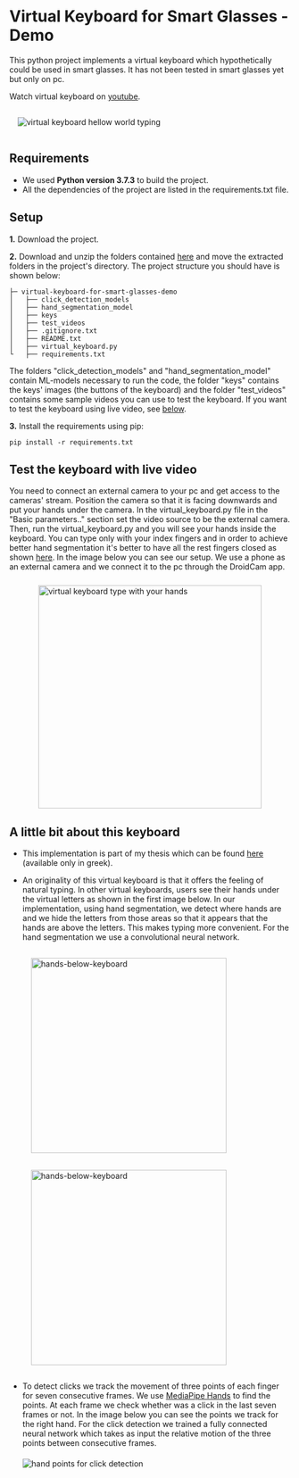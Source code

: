 
# Virtual Keyboard for Smart Glasses - Demo

This python project implements a virtual keyboard which hypothetically could be used in smart glasses. It has not been tested in smart glasses yet but only on pc.

Watch virtual keyboard on <a href="https://youtu.be/81pK924fW3g" target="_blank">youtube</a>.

<img style="margin: 15px;" src="https://i.imgur.com/7iw7M0o.jpg" alt="virtual keyboard hellow world typing" title="Hello world virtual keyboard">

## Requirements

 - We used **Python version 3.7.3** to build the project.
 - All the dependencies of the project are listed in the requirements.txt file.


## Setup

**1\.** Download the project.

**2\.** Download and unzip the folders contained [here](https://drive.google.com/drive/folders/1Qor3ywnjTYXUx-6Ppc3t1OX0DuZOQdHg?usp=sharing) and move the extracted folders in the project's directory. The project structure you should have is shown below:   
    
    ├─ virtual-keyboard-for-smart-glasses-demo
    │   ├── click_detection_models
    │   ├── hand_segmentation_model
    │   ├── keys
    │   ├── test_videos
    │   ├── .gitignore.txt
    │   ├── README.txt
    │   ├── virtual_keyboard.py
    └   ├── requirements.txt
    
The folders "click_detection_models" and "hand_segmentation_model" contain ML-models necessary to run the code, the folder "keys" contains the keys' images (the buttons of the keyboard) and the folder "test_videos" contains some sample videos you can use to test the keyboard. If you want to test the keyboard using live video, see [below](#how-to-test-the-keyboard-with-your-own-hands).

**3\.** Install the requirements using pip:
```shell
pip install -r requirements.txt 
```


## Test the keyboard with live video

You need to connect an external camera to your pc and get access to the cameras' stream. Position the camera so that it is facing downwards and put your hands under the camera. In the virtual_keyboard.py file in the "Basic parameters.." section set the video source to be the external camera. Then, run the virtual_keyboard.py and you will see your hands inside the keyboard. You can type only with your index fingers and in order to achieve better hand segmentation it's better to have all the rest fingers closed as shown [here](#virtual-keyboard-for-smart-glasses---demo). In the image below you can see our setup. We use a phone as an external camera and we connect it to the pc through the DroidCam app.

<img style="display:block; margin:0 auto; margin-top: 25px;" src="https://i.imgur.com/Hyrs9Ni.jpg" alt="virtual keyboard type with your hands" width="400" title="virtual keyboard type with your hands">


## A little bit about this keyboard

 - This implementation is part of my thesis which can be found <a href="http://ikee.lib.auth.gr/record/342948/files/Poulios%20Ilias.pdf" target="_blank">here</a> (available only in greek).

 - An originality of this virtual keyboard is that it offers the feeling of natural typing. In other virtual keyboards, users see their hands under the virtual letters as shown in the first image below. In our implementation, using hand segmentation, we detect where hands are and we hide the letters from those areas so that it appears that the hands are above the letters. This makes typing more convenient. For the hand segmentation we use a convolutional neural network.
 
    <img style="float: left; margin: 15px;" src="https://i.imgur.com/SzoTz03.jpg" alt="hands-below-keyboard" width="350" title="Hands below keyboard's letters">
    <img style=" margin: 15px;" src="https://i.imgur.com/s5ayMkD.jpg" alt="hands-below-keyboard" width="350" title="Hands above keyboard's letters">

 - To detect clicks we track the movement of three points of each finger for seven consecutive frames. We use <a href="https://developers.google.com/mediapipe/solutions/vision/hand_landmarker" target="_blank">MediaPipe Hands</a> to find the points. At each frame we check whether was a click in the last seven frames or not. In the image below you can see the points we track for the right hand. For the click detection we trained a fully connected neural network which takes as input the relative motion of the three points between consecutive frames.  
  
    <img style="display:block; margin: 0 auto; margin-top:20px;" src="https://i.imgur.com/5tPopdd.jpg" alt="hand points for click detection"  title="right hand points for click detection">

